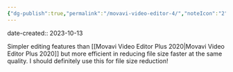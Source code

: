 ```yaml
---
{"dg-publish":true,"permalink":"/movavi-video-editor-4/","noteIcon":"2","created":"","updated":""}
---
```


date-created:: 2023-10-13

Simpler editing features than [[Movavi Video Editor Plus 2020\|Movavi Video Editor Plus 2020]] but more efficient in reducing file size faster at the same quality. I should definitely use this for file size reduction!